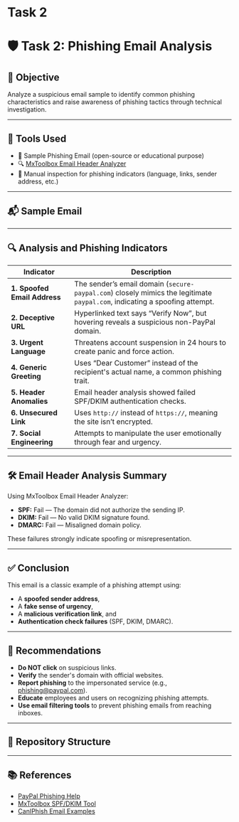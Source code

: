 # Task 2

# 🛡️ Task 2: Phishing Email Analysis

## 🎯 Objective
Analyze a suspicious email sample to identify common phishing characteristics and raise awareness of phishing tactics through technical investigation.

---

## 🧰 Tools Used

- 📧 Sample Phishing Email (open-source or educational purpose)
- 🔍 [MxToolbox Email Header Analyzer](https://mxtoolbox.com/EmailHeaders.aspx)
- 🧠 Manual inspection for phishing indicators (language, links, sender address, etc.)

---

## 📬 Sample Email




---

## 🔍 Analysis and Phishing Indicators

| Indicator                     | Description |
|-------------------------------|-------------|
| **1. Spoofed Email Address** | The sender’s email domain (`secure-paypal.com`) closely mimics the legitimate `paypal.com`, indicating a spoofing attempt. |
| **2. Deceptive URL**         | Hyperlinked text says “Verify Now”, but hovering reveals a suspicious non-PayPal domain. |
| **3. Urgent Language**       | Threatens account suspension in 24 hours to create panic and force action. |
| **4. Generic Greeting**      | Uses “Dear Customer” instead of the recipient's actual name, a common phishing trait. |
| **5. Header Anomalies**      | Email header analysis showed failed SPF/DKIM authentication checks. |
| **6. Unsecured Link**        | Uses `http://` instead of `https://`, meaning the site isn’t encrypted. |
| **7. Social Engineering**    | Attempts to manipulate the user emotionally through fear and urgency. |

---

## 🛠️ Email Header Analysis Summary

Using MxToolbox Email Header Analyzer:
- **SPF:** Fail — The domain did not authorize the sending IP.
- **DKIM:** Fail — No valid DKIM signature found.
- **DMARC:** Fail — Misaligned domain policy.

These failures strongly indicate spoofing or misrepresentation.

---

## ✅ Conclusion

This email is a classic example of a phishing attempt using:
- A **spoofed sender address**,
- A **fake sense of urgency**,
- A **malicious verification link**, and
- **Authentication check failures** (SPF, DKIM, DMARC).

---

## 📢 Recommendations

- **Do NOT click** on suspicious links.
- **Verify** the sender's domain with official websites.
- **Report phishing** to the impersonated service (e.g., phishing@paypal.com).
- **Educate** employees and users on recognizing phishing attempts.
- **Use email filtering tools** to prevent phishing emails from reaching inboxes.

---

## 📁 Repository Structure



---

## 📚 References

- [PayPal Phishing Help](https://www.paypal.com/us/webapps/mpp/security/report-problem)
- [MxToolbox SPF/DKIM Tool](https://mxtoolbox.com)
- [CanIPhish Email Examples](https://caniphish.com/phishing-email-examples)


